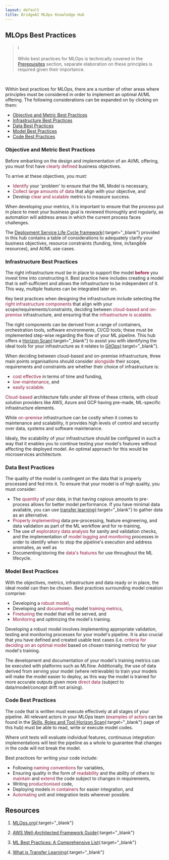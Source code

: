 ```yaml
---
layout: default
title: BridgeAI MLOps Knowledge Hub
---
```


## MLOps Best Practices


<blockquote class="callout callout_info">
<span class="callout-icon">ℹ️</span>
    <br>
    <br>
    While best practices for MLOps is technically covered in the <a href="/corporate_perspective/prerequisites.html" target="_blank">Prerequisites</a> section, separate elaboration on these principles is required given their importance.
</blockquote>
<br>

Within best practices for MLOps, there are a number of other areas where principles must be considered in order to implement an optimal AI/ML offering. The following considerations can be expanded on by clicking on them:

* [Objective and Metric Best Practices](#objective-and-metric-best-practices)
* [Infrastructure Best Practices](#infrastructure-best-practices)
* [Data Best Practices](#data-best-practices)
* [Model Best Practices](#model-best-practices)
* [Code Best Practices](#code-best-practices)


### Objective and Metric Best Practices

Before embarking on the design and implementation of an AI/ML offering, you must first have <span style="color:#8C1437">clearly defined</span> business objectives. 

To arrive at these objectives, you must: 

- <span style="color:#8C1437">Identify</span> your 'problem' to ensure that the ML Model is necessary,
- <span style="color:#8C1437">Collect large amounts of data</span> that align with your objective, and
- Develop <span style="color:#8C1437">clear and scalable</span> metrics to measure success. 

<!-- line on how smaller businesses should be more careful when identifying where ML model may address a need,
because tools for implementation may be costly, BUT the tools used to create the ready-made pipeline are open-source to account for this. -->

When developing your metrics, it is important to ensure that the process put in place to meet your business goal is reviewed thoroughly and regularly, as automation will address areas in which the current process faces challenges.

The [Deployment Service Life Cycle framework](./corporate_perspective/deployment_lifecycle.html){:target="_blank"} provided in this hub contains a table of considerations to adequately clarify your business objectives, resource constraints (funding, time, in/tangible resources), and AI/ML use cases.


### Infrastructure Best Practices

The right infrastructure must be in place to support the model <span style="color:#8C1437"><b>before</b></span> you invest time into constructing it. Best practice here includes creating a model that is self-sufficient and allows the infrastructure to be independent of it. This way, multiple features can be integrated later on. 

Key best practices when designing the infrastructure include selecting the <span style="color:#8C1437">right infrastructure components</span> that align with your scope/requirements/constraints, deciding between <span style="color:#8C1437">cloud-based and on-premise</span> infrastructure, and ensuring that the <span style="color:#8C1437">infrastructure is scalable</span>. 

The right components can be derived from a range of containers, orchestration tools, software environments, CI/CD tools; these must be implemented step-wise regarding the flow of your ML pipeline. This hub offers a [Horizon Scan](./corporate_perspective/prerequisites.html#gitops){:target="_blank"} to assist you with identifying the ideal tools for your infrastructure as it relates to [GitOps](https://about.gitlab.com/topics/gitops/){:target="_blank"}.

When deciding between cloud-based and on-premise infrastructure, three main points organisations should consider <span style="color:#8C1437">alongside</span> their scope, requirements and constraints are whether their choice of infrastructure is:

- <span style="color:#8C1437">cost effective</span> in terms of time and funding, 
- <span style="color:#8C1437">low-maintenance</span>, and 
- <span style="color:#8C1437">easily scalable</span>. 

<span style="color:#8C1437">Cloud-based</span> architecture falls under all three of these criteria, with cloud solution providers like AWS, Azure and GCP having pre-made, ML-specific infrastructure elements. 

While <span style="color:#8C1437">on-premise</span> infrastructure can be costly when it comes to maintenance and scalability, it provides high levels of control and security over data, systems and software maintenance.

Idealy, the scalability of your infrastructure should be configured in such a way that it enables you to continue testing your model's features without affecting the deployed model. An optimal approach for this would be microservices architecture.

### Data Best Practices

The quality of the model is contingent on the data that is properly processed and fed into it. To ensure that your model is of high quality, you must consider:

- The <span style="color:#8C1437">quantity</span> of your data, in that having copious amounts to pre-process allows for better model performance. If you have minimal data available, you can use [transfer learning](https://aws.amazon.com/what-is/transfer-learning/){:target="_blank"} to gather data as an alternative.
- <span style="color:#8C1437">Properly implementing</span> data pre-processing, feature engineering, and data validation as part of the ML workflow and for re-training, 
- The use of <span style="color:#8C1437">exploratory data analysis</span> for sanity and validation checks, and the implementation of <span style="color:#8C1437">model logging and monitoring</span> processes in order to identify when to stop the pipeline's execution and address anomalies, as well as
- Documenting/storing the <span style="color:#8C1437">data's features</span> for use throughout the ML lifecycle.

### Model Best Practices

With the objectives, metrics, infrastructure and data ready or in place, the ideal model can then be chosen. Best practices surrounding model creation comprise:

- Developing a <span style="color:#8C1437">robust model</span>,
- Developing and <span style="color:#8C1437">documenting</span> model <span style="color:#8C1437">training metrics</span>,
- <span style="color:#8C1437">Finetuning</span> the model that will be served, and
- <span style="color:#8C1437">Monitoring</span> and optimizing the model's training.

Developing a robust model involves implementing appropriate validation, testing and monitoring processes for your model's pipeline. It is also crucial that you have defined and created usable test cases (i.e. <span style="color:#8C1437">criteria for deciding on an optimal model</span> based on chosen training metrics) for your model's training.

The development and documentation of your model's training metrics can be executed with platforms such as MLflow. Additionally, the use of data derived from serving your model (where retrievable) to train your models will make the model easier to deploy, as this way the model is trained for more accurate outputs given more <span style="color:#8C1437">direct data</span> (subject to data/model/concept drift not arising).

### Code Best Practices

The code that is written must execute effectively at all stages of your pipeline. All relevant actors in your MLOps team (<span style="color:#8C1437">examples of actors</span> can be found in the [Skills, Roles and Tool Horizon Scan](./corporate_perspective/prerequisites.html#roles){:target="_blank"} page of this hub) must be able to read, write or execute model codes. 

Where unit tests will evaluate individual features, continuous integration implementations will test the pipeline as a whole to guarantee that changes in the code will not break the model.

Best practices for writing your code include:

- Following <span style="color:#8C1437">naming conventions</span> for variables,
- Ensuring quality in the form of <span style="color:#8C1437">readability</span> and the ability of others to <span style="color:#8C1437">maintain</span> and <span style="color:#8C1437">extend</span> the code subject to changes in requirements,
- Writing <span style="color:#8C1437">productionised</span> code,
- Deploying models <span style="color:#8C1437">in containers</span> for easier integration, and
- <span style="color:#8C1437">Automating</span> unit and integration tests wherever possible.

<!-- The best practices (or <span style="color:#8C1437"><b>principles</b></span>) on MLOps are:
- Automation
- Continuous X
- Versioning
- Experiment Tracking
- Testing
- Monitoring

Some <span style="color:#8C1437"><b>core considerations</b></span> for each principle as it relates to the the three levels where changes can take place (in your data, algorithm and code) include:

<img src="assets/mlops_principles.png">
Source: [MLOps.org](https://ml-ops.org/content/mlops-principles#summary-of-mlops-principles-and-best-practices){:target="_blank"}

## Considerations for a Well-Architected Framework

While this does not contain a strict set of guidelines, the [AWS Well-Architected Framework](https://docs.aws.amazon.com/wellarchitected/latest/framework/welcome.html){:target="_blank"} is a reliable resource for evaluating whether specific architecture aligns well with cloud best practices. The pillars of the framework (each with their own set of additional considerations) are:

- Operational excellence
- Security
- Reliability
- Performance efficiency
- Cost optimization
- Sustainability -->

## Resources

1. [MLOps.org](https://ml-ops.org/content/mlops-principles){:target="_blank"}

2. [AWS Well-Architected Framework Guide](https://docs.aws.amazon.com/wellarchitected/latest/framework/welcome.html){:target="_blank"}

3. [ML Best Practices: A Comprehensive List](https://www.zucisystems.com/blog/machine-learning-best-practices-a-comprehensive-list/#1){:target="_blank"}

4. [What is Transfer Learning](https://aws.amazon.com/what-is/transfer-learning/){:target="_blank"}